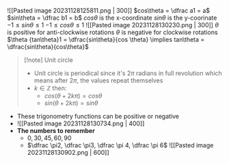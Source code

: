 ![[Pasted image 20231128125811.png | 300]]
$cos\theta = \dfrac a1 = a$
$sin\theta = \dfrac b1 = b$
$cos\theta$ is the x-coordinate
$sin\theta$ is the y-coorinate
$-1 \le sin\theta \le 1$
$-1 \le cos\theta \le 1$
![[Pasted image 20231128130230.png | 300]]
$\theta$ is positive for anti-clockwise rotations
$\theta$ is negative for clockwise rotations
$\theta {tan\theta}1 = \dfrac{sin\theta}{cos \theta} \implies tan\theta = \dfrac{sin\theta}{cos\theta}$
>[!note] Unit circle
> - Unit circle is periodical since it's $2\pi$ radians in full revolution which means after $2\pi$, the values repeat themselves
> - $k \in \mathbb{Z}$ then:
> 	- $cos(\theta + 2k\pi) = cos\theta$
> 	- $sin(\theta + 2k\pi) = sin\theta$
> 	

- These trigonometry functions can be positive or negative
- ![[Pasted image 20231128130734.png | 400]]
- **The numbers to remember**
	- $0,30,45,60,90$
	- $\dfrac \pi2, \dfrac \pi3, \dfrac \pi 4, \dfrac \pi 6$
![[Pasted image 20231128130902.png | 600]]
